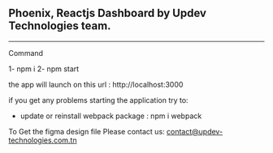 ## Phoenix, Reactjs Dashboard by Updev Technologies team.

---

Command

1- npm i
2- npm start

the app will launch on this url : http://localhost:3000

if you get any problems starting the application try to:
- update or reinstall webpack package : npm i webpack

To Get the figma design file Please contact us:
contact@updev-technologies.com.tn

